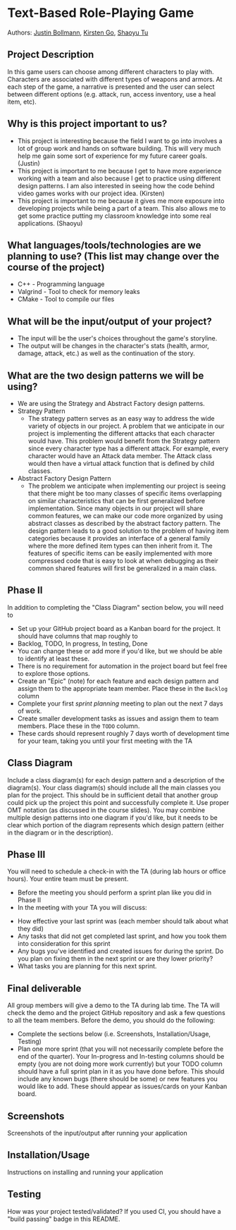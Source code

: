 
# Text-Based Role-Playing Game
 
Authors:  [Justin Bollmann](https://github.com/hincky13), [Kirsten Go](https://github.com/gokirstengo), [Shaoyu Tu](https://github.com/Kevin20201)
 
 

## Project Description
In this game users can choose among different characters to play with. Characters are associated with different types of weapons and armors. At each step of the game, a narrative is presented and the user can select between different options (e.g. attack, run, access inventory, use a heal item, etc). 
 ## Why is this project important to us?
* This project is interesting because the field I want to go into involves a lot of group work and hands on software building. This will very much help me gain some sort of experience for my future career goals. (Justin)
* This project is important to me because I get to have more experience working with a team and also because I get to practice using different design patterns. I am also interested in seeing how the code behind video games works with our project idea. (Kirsten)
* This project is important to me because it gives me more exposure into developing projects while being a part of a team. This also allows me to get some practice putting my classroom knowledge into some real applications. (Shaoyu)
 ## What languages/tools/technologies are we planning to use? (This list may change over the course of the project)
* C++ - Programming language
* Valgrind - Tool to check for memory leaks
* CMake - Tool to compile our files
 ## What will be the input/output of your project?
* The input will be the user's choices throughout the game's storyline.
* The output will be changes in the character's stats (health, armor, damage, attack, etc.) as well as the continuation of the story.
 ## What are the two design patterns we will be using?
* We are using the Strategy and Abstract Factory design patterns.
* Strategy Pattern
  * The strategy pattern serves as an easy way to address the wide variety of objects in our project. A problem that we anticipate in our project is implementing the different attacks that each character would have. This problem would benefit from the Strategy pattern since every character type has a different attack. For example, every character would have an Attack data member. The Attack class would then have a virtual attack function that is defined by child classes.
* Abstract Factory Design Pattern
  * The problem we anticipate when implementing our project is seeing that there might be too many classes of specific items overlapping on similar characteristics that can be first generalized before implementation. Since many objects in our project will share common features, we can make our code more organized by using abstract classes as described by the abstract factory pattern. The design pattern leads to a good solution to the problem of having item categories because it provides an interface of a general family where the more defined item types can then inherit from it. The features of specific items can be easily implemented with more compressed code that is easy to look at when debugging as their common shared features will first be generalized in a main class.


## Phase II
In addition to completing the "Class Diagram" section below, you will need to 
* Set up your GitHub project board as a Kanban board for the project. It should have columns that map roughly to 
* Backlog, TODO, In progress, In testing, Done
* You can change these or add more if you'd like, but we should be able to identify at least these.
* There is no requirement for automation in the project board but feel free to explore those options.
* Create an "Epic" (note) for each feature and each design pattern and assign them to the appropriate team member. Place these in the `Backlog` column
* Complete your first *sprint planning* meeting to plan out the next 7 days of work.
* Create smaller development tasks as issues and assign them to team members. Place these in the `TODO` column.
* These cards should represent roughly 7 days worth of development time for your team, taking you until your first meeting with the TA
## Class Diagram
Include a class diagram(s) for each design pattern and a description of the diagram(s). Your class diagram(s) should include all the main classes you plan for the project. This should be in sufficient detail that another group could pick up the project this point and successfully complete it. Use proper OMT notation (as discussed in the course slides). You may combine multiple design patterns into one diagram if you'd like, but it needs to be clear which portion of the diagram represents which design pattern (either in the diagram or in the description). 
 
## Phase III
You will need to schedule a check-in with the TA (during lab hours or office hours). Your entire team must be present. 
* Before the meeting you should perform a sprint plan like you did in Phase II
* In the meeting with your TA you will discuss: 
- How effective your last sprint was (each member should talk about what they did)
- Any tasks that did not get completed last sprint, and how you took them into consideration for this sprint
- Any bugs you've identified and created issues for during the sprint. Do you plan on fixing them in the next sprint or are they lower priority?
- What tasks you are planning for this next sprint.

## Final deliverable
All group members will give a demo to the TA during lab time. The TA will check the demo and the project GitHub repository and ask a few questions to all the team members. 
Before the demo, you should do the following:
* Complete the sections below (i.e. Screenshots, Installation/Usage, Testing)
* Plan one more sprint (that you will not necessarily complete before the end of the quarter). Your In-progress and In-testing columns should be empty (you are not doing more work currently) but your TODO column should have a full sprint plan in it as you have done before. This should include any known bugs (there should be some) or new features you would like to add. These should appear as issues/cards on your Kanban board. 
 
## Screenshots
Screenshots of the input/output after running your application
## Installation/Usage
Instructions on installing and running your application
## Testing
How was your project tested/validated? If you used CI, you should have a "build passing" badge in this README.
 
